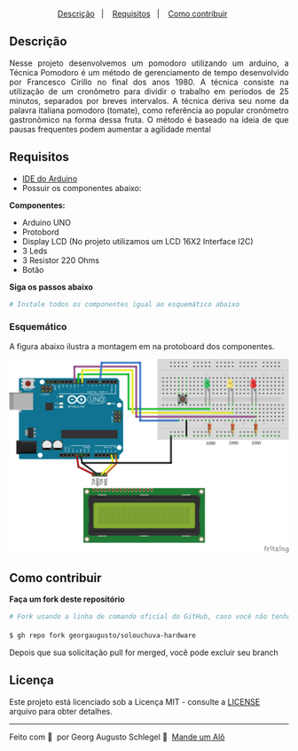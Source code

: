<p align="center">
  <a href="#Descrição">Descrição</a>&nbsp;&nbsp;&nbsp;|&nbsp;&nbsp;&nbsp;
  <a href="#Requisitos">Requisitos</a>&nbsp;&nbsp;&nbsp;|&nbsp;&nbsp;&nbsp;
  <a href="#Como-contribuir">Como contribuir</a>&nbsp;&nbsp;&nbsp;&nbsp;&nbsp;&nbsp;
</p>

## Descrição
<p align="justify">
  Nesse projeto desenvolvemos um pomodoro utilizando um arduino, a Técnica Pomodoro é um método de gerenciamento de tempo desenvolvido por Francesco Cirillo no final dos anos 1980. A técnica consiste na utilização de um cronômetro para 
  dividir o trabalho em períodos de 25 minutos, separados por breves intervalos. A técnica deriva seu nome da palavra italiana pomodoro (tomate), como referência ao 
  popular cronômetro gastronômico na forma dessa fruta. O método é baseado na ideia de que pausas frequentes podem aumentar a agilidade mental
</p>

## Requisitos

- [IDE do Arduino](https://www.arduino.cc/)
- Possuir os componentes abaixo:

**Componentes:**
* Arduino UNO
* Protobord
* Display LCD (No projeto utilizamos um LCD 16X2 Interface I2C)
* 3 Leds
* 3 Resistor 220 Ohms
* Botão

**Siga os passos abaixo**

```bash
# Instale todos os componentes igual ao esquemático abaixo

```

### Esquemático

A figura abaixo ilustra a montagem em na protoboard dos componentes.

![picture](https://github.com/georgaugusto/pomodoroArduino/blob/main/public/Pomodoro_bb.png)

## Como contribuir

**Faça um fork deste repositório**

```bash
# Fork usando a linha de comando oficial do GitHub, caso você não tenha a CLI do GitHub, use o site para fazer isso.

$ gh repo fork georgaugusto/solouchuva-hardware
```

Depois que sua solicitação pull for merged, você pode excluir seu branch

## Licença

Este projeto está licenciado sob a Licença MIT - consulte a [LICENSE](LICENSE) arquivo para obter detalhes.

---

Feito com 💜 &nbsp;por Georg Augusto Schlegel 👋 &nbsp;[Mande um Alô](https://www.linkedin.com/in/georgaugusto/)
